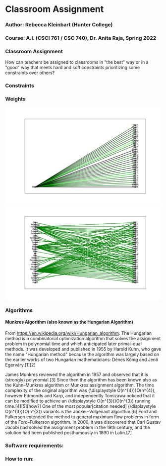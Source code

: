 # Classroom Assignment


### Author: Rebecca Kleinbart (Hunter College) 
### Course: A.I. (CSCI 761 / CSC 740), Dr. Anita Raja, Spring 2022

### Classroom Assignment
How can teachers be assigned to classrooms in "the best" way or in a "good" way that meets hard and soft constraints prioritizing some constraints over others? 


### Constraints



### Weights

![Setup screenshot](images/weight_zero_bipartite_winter.png)
![Setup screenshot](images/weight_zero_bipartite.png)


### Algorithms 
#### Munkres Algorithm (also known as the Hungarian Algorithm) 
From https://en.wikipedia.org/wiki/Hungarian_algorithm: 
The Hungarian method is a combinatorial optimization algorithm that solves the assignment problem in polynomial time and which anticipated later primal–dual methods. It was developed and published in 1955 by Harold Kuhn, who gave the name "Hungarian method" because the algorithm was largely based on the earlier works of two Hungarian mathematicians: Dénes Kőnig and Jenő Egerváry.[1][2]

James Munkres reviewed the algorithm in 1957 and observed that it is (strongly) polynomial.[3] Since then the algorithm has been known also as the Kuhn–Munkres algorithm or Munkres assignment algorithm. The time complexity of the original algorithm was {\displaystyle O(n^{4})}O(n^{4}), however Edmonds and Karp, and independently Tomizawa noticed that it can be modified to achieve an {\displaystyle O(n^{3})}O(n^{3}) running time.[4][5][how?] One of the most popular[citation needed] {\displaystyle O(n^{3})}O(n^{3}) variants is the Jonker–Volgenant algorithm.[6] Ford and Fulkerson extended the method to general maximum flow problems in form of the Ford–Fulkerson algorithm. In 2006, it was discovered that Carl Gustav Jacobi had solved the assignment problem in the 19th century, and the solution had been published posthumously in 1890 in Latin.[7]
### Software requirements:

### How to run:

